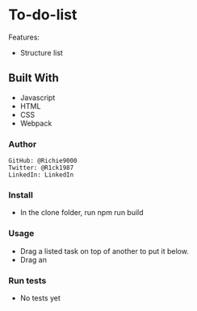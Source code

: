 # To-do-list

Features:

- Structure list

## Built With

- Javascript
- HTML
- CSS
- Webpack

### Author

    GitHub: @Richie9000
    Twitter: @R1ck1987
    LinkedIn: LinkedIn

### Install

- In the clone folder, run npm run build

### Usage

- Drag a listed task on top of another to put it below.
- Drag an

### Run tests

- No tests yet
